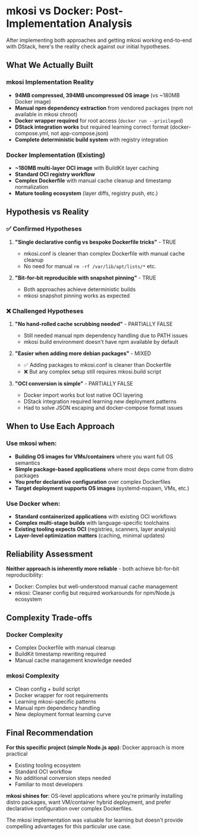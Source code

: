 # mkosi vs Docker: Post-Implementation Analysis

After implementing both approaches and getting mkosi working end-to-end with DStack, here's the reality check against our initial hypotheses.

## What We Actually Built

### mkosi Implementation Reality
- **94MB compressed, 394MB uncompressed OS image** (vs ~180MB Docker image)
- **Manual npm dependency extraction** from vendored packages (npm not available in mkosi chroot)
- **Docker wrapper required** for root access (`docker run --privileged`)
- **DStack integration works** but required learning correct format (docker-compose.yml, not app-compose.json)
- **Complete deterministic build system** with registry integration

### Docker Implementation (Existing)
- **~180MB multi-layer OCI image** with BuildKit layer caching
- **Standard OCI registry workflow**
- **Complex Dockerfile** with manual cache cleanup and timestamp normalization
- **Mature tooling ecosystem** (layer diffs, registry push, etc.)

## Hypothesis vs Reality

### ✅ Confirmed Hypotheses
1. **"Single declarative config vs bespoke Dockerfile tricks"** - TRUE
   - mkosi.conf is cleaner than complex Dockerfile with manual cache cleanup
   - No need for manual `rm -rf /var/lib/apt/lists/*` etc.

2. **"Bit-for-bit reproducible with snapshot pinning"** - TRUE
   - Both approaches achieve deterministic builds
   - mkosi snapshot pinning works as expected

### ❌ Challenged Hypotheses
1. **"No hand-rolled cache scrubbing needed"** - PARTIALLY FALSE
   - Still needed manual npm dependency handling due to PATH issues
   - mkosi build environment doesn't have npm available by default

2. **"Easier when adding more debian packages"** - MIXED
   - ✅ Adding packages to mkosi.conf is cleaner than Dockerfile
   - ❌ But any complex setup still requires mkosi.build script

3. **"OCI conversion is simple"** - PARTIALLY FALSE
   - Docker import works but lost native OCI layering
   - DStack integration required learning new deployment patterns
   - Had to solve JSON escaping and docker-compose format issues

## When to Use Each Approach

### Use mkosi when:
- **Building OS images for VMs/containers** where you want full OS semantics
- **Simple package-based applications** where most deps come from distro packages
- **You prefer declarative configuration** over complex Dockerfiles
- **Target deployment supports OS images** (systemd-nspawn, VMs, etc.)

### Use Docker when:
- **Standard containerized applications** with existing OCI workflows
- **Complex multi-stage builds** with language-specific toolchains
- **Existing tooling expects OCI** (registries, scanners, layer analysis)
- **Layer-level optimization matters** (caching, minimal updates)

## Reliability Assessment

**Neither approach is inherently more reliable** - both achieve bit-for-bit reproducibility:
- Docker: Complex but well-understood manual cache management
- mkosi: Cleaner config but required workarounds for npm/Node.js ecosystem

## Complexity Trade-offs

### Docker Complexity
- Complex Dockerfile with manual cleanup
- BuildKit timestamp rewriting required
- Manual cache management knowledge needed

### mkosi Complexity
- Clean config + build script
- Docker wrapper for root requirements
- Learning mkosi-specific patterns
- Manual npm dependency handling
- New deployment format learning curve

## Final Recommendation

**For this specific project (simple Node.js app)**: Docker approach is more practical
- Existing tooling ecosystem
- Standard OCI workflow
- No additional conversion steps needed
- Familiar to most developers

**mkosi shines for**: OS-level applications where you're primarily installing distro packages, want VM/container hybrid deployment, and prefer declarative configuration over complex Dockerfiles.

The mkosi implementation was valuable for learning but doesn't provide compelling advantages for this particular use case.